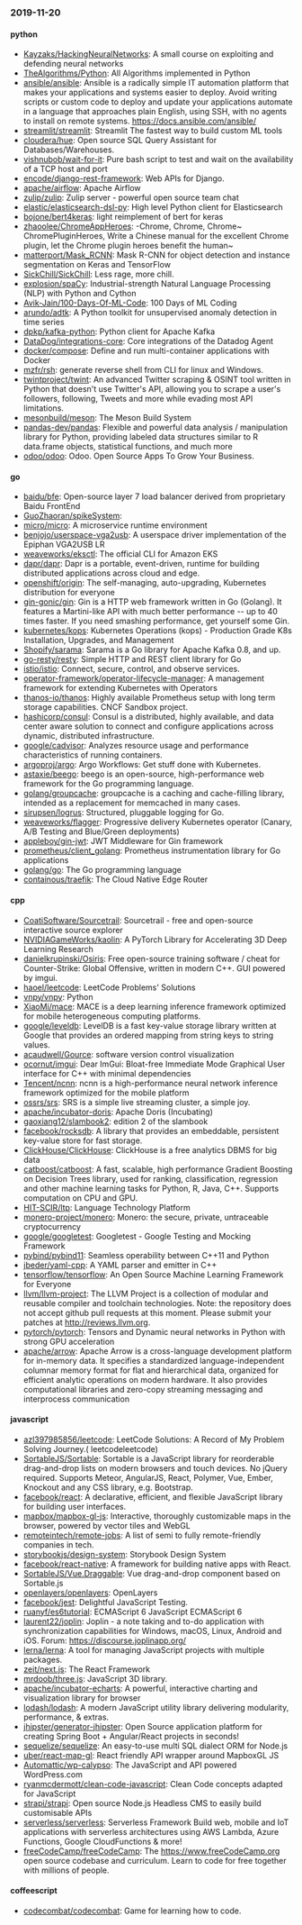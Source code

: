 ### 2019-11-20

#### python
* [Kayzaks/HackingNeuralNetworks](https://github.com/Kayzaks/HackingNeuralNetworks): A small course on exploiting and defending neural networks
* [TheAlgorithms/Python](https://github.com/TheAlgorithms/Python): All Algorithms implemented in Python
* [ansible/ansible](https://github.com/ansible/ansible): Ansible is a radically simple IT automation platform that makes your applications and systems easier to deploy. Avoid writing scripts or custom code to deploy and update your applications  automate in a language that approaches plain English, using SSH, with no agents to install on remote systems. https://docs.ansible.com/ansible/
* [streamlit/streamlit](https://github.com/streamlit/streamlit): Streamlit  The fastest way to build custom ML tools
* [cloudera/hue](https://github.com/cloudera/hue): Open source SQL Query Assistant for Databases/Warehouses.
* [vishnubob/wait-for-it](https://github.com/vishnubob/wait-for-it): Pure bash script to test and wait on the availability of a TCP host and port
* [encode/django-rest-framework](https://github.com/encode/django-rest-framework): Web APIs for Django. 
* [apache/airflow](https://github.com/apache/airflow): Apache Airflow
* [zulip/zulip](https://github.com/zulip/zulip): Zulip server - powerful open source team chat
* [elastic/elasticsearch-dsl-py](https://github.com/elastic/elasticsearch-dsl-py): High level Python client for Elasticsearch
* [bojone/bert4keras](https://github.com/bojone/bert4keras): light reimplement of bert for keras
* [zhaoolee/ChromeAppHeroes](https://github.com/zhaoolee/ChromeAppHeroes): -Chrome, Chrome, Chrome~ ChromePluginHeroes, Write a Chinese manual for the excellent Chrome plugin, let the Chrome plugin heroes benefit the human~
* [matterport/Mask_RCNN](https://github.com/matterport/Mask_RCNN): Mask R-CNN for object detection and instance segmentation on Keras and TensorFlow
* [SickChill/SickChill](https://github.com/SickChill/SickChill): Less rage, more chill.
* [explosion/spaCy](https://github.com/explosion/spaCy):  Industrial-strength Natural Language Processing (NLP) with Python and Cython
* [Avik-Jain/100-Days-Of-ML-Code](https://github.com/Avik-Jain/100-Days-Of-ML-Code): 100 Days of ML Coding
* [arundo/adtk](https://github.com/arundo/adtk): A Python toolkit for unsupervised anomaly detection in time series
* [dpkp/kafka-python](https://github.com/dpkp/kafka-python): Python client for Apache Kafka
* [DataDog/integrations-core](https://github.com/DataDog/integrations-core): Core integrations of the Datadog Agent
* [docker/compose](https://github.com/docker/compose): Define and run multi-container applications with Docker
* [mzfr/rsh](https://github.com/mzfr/rsh): generate reverse shell from CLI for linux and Windows.
* [twintproject/twint](https://github.com/twintproject/twint): An advanced Twitter scraping & OSINT tool written in Python that doesn't use Twitter's API, allowing you to scrape a user's followers, following, Tweets and more while evading most API limitations.
* [mesonbuild/meson](https://github.com/mesonbuild/meson): The Meson Build System
* [pandas-dev/pandas](https://github.com/pandas-dev/pandas): Flexible and powerful data analysis / manipulation library for Python, providing labeled data structures similar to R data.frame objects, statistical functions, and much more
* [odoo/odoo](https://github.com/odoo/odoo): Odoo. Open Source Apps To Grow Your Business.

#### go
* [baidu/bfe](https://github.com/baidu/bfe): Open-source layer 7 load balancer derived from proprietary Baidu FrontEnd
* [GuoZhaoran/spikeSystem](https://github.com/GuoZhaoran/spikeSystem): 
* [micro/micro](https://github.com/micro/micro): A microservice runtime environment
* [benjojo/userspace-vga2usb](https://github.com/benjojo/userspace-vga2usb): A userspace driver implementation of the Epiphan VGA2USB LR
* [weaveworks/eksctl](https://github.com/weaveworks/eksctl): The official CLI for Amazon EKS
* [dapr/dapr](https://github.com/dapr/dapr): Dapr is a portable, event-driven, runtime for building distributed applications across cloud and edge.
* [openshift/origin](https://github.com/openshift/origin): The self-managing, auto-upgrading, Kubernetes distribution for everyone
* [gin-gonic/gin](https://github.com/gin-gonic/gin): Gin is a HTTP web framework written in Go (Golang). It features a Martini-like API with much better performance -- up to 40 times faster. If you need smashing performance, get yourself some Gin.
* [kubernetes/kops](https://github.com/kubernetes/kops): Kubernetes Operations (kops) - Production Grade K8s Installation, Upgrades, and Management
* [Shopify/sarama](https://github.com/Shopify/sarama): Sarama is a Go library for Apache Kafka 0.8, and up.
* [go-resty/resty](https://github.com/go-resty/resty): Simple HTTP and REST client library for Go
* [istio/istio](https://github.com/istio/istio): Connect, secure, control, and observe services.
* [operator-framework/operator-lifecycle-manager](https://github.com/operator-framework/operator-lifecycle-manager): A management framework for extending Kubernetes with Operators
* [thanos-io/thanos](https://github.com/thanos-io/thanos): Highly available Prometheus setup with long term storage capabilities. CNCF Sandbox project.
* [hashicorp/consul](https://github.com/hashicorp/consul): Consul is a distributed, highly available, and data center aware solution to connect and configure applications across dynamic, distributed infrastructure.
* [google/cadvisor](https://github.com/google/cadvisor): Analyzes resource usage and performance characteristics of running containers.
* [argoproj/argo](https://github.com/argoproj/argo): Argo Workflows: Get stuff done with Kubernetes.
* [astaxie/beego](https://github.com/astaxie/beego): beego is an open-source, high-performance web framework for the Go programming language.
* [golang/groupcache](https://github.com/golang/groupcache): groupcache is a caching and cache-filling library, intended as a replacement for memcached in many cases.
* [sirupsen/logrus](https://github.com/sirupsen/logrus): Structured, pluggable logging for Go.
* [weaveworks/flagger](https://github.com/weaveworks/flagger): Progressive delivery Kubernetes operator (Canary, A/B Testing and Blue/Green deployments)
* [appleboy/gin-jwt](https://github.com/appleboy/gin-jwt): JWT Middleware for Gin framework
* [prometheus/client_golang](https://github.com/prometheus/client_golang): Prometheus instrumentation library for Go applications
* [golang/go](https://github.com/golang/go): The Go programming language
* [containous/traefik](https://github.com/containous/traefik): The Cloud Native Edge Router

#### cpp
* [CoatiSoftware/Sourcetrail](https://github.com/CoatiSoftware/Sourcetrail): Sourcetrail - free and open-source interactive source explorer
* [NVIDIAGameWorks/kaolin](https://github.com/NVIDIAGameWorks/kaolin): A PyTorch Library for Accelerating 3D Deep Learning Research
* [danielkrupinski/Osiris](https://github.com/danielkrupinski/Osiris): Free open-source training software / cheat for Counter-Strike: Global Offensive, written in modern C++. GUI powered by imgui.
* [haoel/leetcode](https://github.com/haoel/leetcode): LeetCode Problems' Solutions
* [vnpy/vnpy](https://github.com/vnpy/vnpy): Python
* [XiaoMi/mace](https://github.com/XiaoMi/mace): MACE is a deep learning inference framework optimized for mobile heterogeneous computing platforms.
* [google/leveldb](https://github.com/google/leveldb): LevelDB is a fast key-value storage library written at Google that provides an ordered mapping from string keys to string values.
* [acaudwell/Gource](https://github.com/acaudwell/Gource): software version control visualization
* [ocornut/imgui](https://github.com/ocornut/imgui): Dear ImGui: Bloat-free Immediate Mode Graphical User interface for C++ with minimal dependencies
* [Tencent/ncnn](https://github.com/Tencent/ncnn): ncnn is a high-performance neural network inference framework optimized for the mobile platform
* [ossrs/srs](https://github.com/ossrs/srs): SRS is a simple live streaming cluster, a simple joy.
* [apache/incubator-doris](https://github.com/apache/incubator-doris): Apache Doris (Incubating)
* [gaoxiang12/slambook2](https://github.com/gaoxiang12/slambook2): edition 2 of the slambook
* [facebook/rocksdb](https://github.com/facebook/rocksdb): A library that provides an embeddable, persistent key-value store for fast storage.
* [ClickHouse/ClickHouse](https://github.com/ClickHouse/ClickHouse): ClickHouse is a free analytics DBMS for big data
* [catboost/catboost](https://github.com/catboost/catboost): A fast, scalable, high performance Gradient Boosting on Decision Trees library, used for ranking, classification, regression and other machine learning tasks for Python, R, Java, C++. Supports computation on CPU and GPU.
* [HIT-SCIR/ltp](https://github.com/HIT-SCIR/ltp): Language Technology Platform
* [monero-project/monero](https://github.com/monero-project/monero): Monero: the secure, private, untraceable cryptocurrency
* [google/googletest](https://github.com/google/googletest): Googletest - Google Testing and Mocking Framework
* [pybind/pybind11](https://github.com/pybind/pybind11): Seamless operability between C++11 and Python
* [jbeder/yaml-cpp](https://github.com/jbeder/yaml-cpp): A YAML parser and emitter in C++
* [tensorflow/tensorflow](https://github.com/tensorflow/tensorflow): An Open Source Machine Learning Framework for Everyone
* [llvm/llvm-project](https://github.com/llvm/llvm-project): The LLVM Project is a collection of modular and reusable compiler and toolchain technologies. Note: the repository does not accept github pull requests at this moment. Please submit your patches at http://reviews.llvm.org.
* [pytorch/pytorch](https://github.com/pytorch/pytorch): Tensors and Dynamic neural networks in Python with strong GPU acceleration
* [apache/arrow](https://github.com/apache/arrow): Apache Arrow is a cross-language development platform for in-memory data. It specifies a standardized language-independent columnar memory format for flat and hierarchical data, organized for efficient analytic operations on modern hardware. It also provides computational libraries and zero-copy streaming messaging and interprocess communication

#### javascript
* [azl397985856/leetcode](https://github.com/azl397985856/leetcode): LeetCode Solutions: A Record of My Problem Solving Journey.( leetcodeleetcode)
* [SortableJS/Sortable](https://github.com/SortableJS/Sortable): Sortable  is a JavaScript library for reorderable drag-and-drop lists on modern browsers and touch devices. No jQuery required. Supports Meteor, AngularJS, React, Polymer, Vue, Ember, Knockout and any CSS library, e.g. Bootstrap.
* [facebook/react](https://github.com/facebook/react): A declarative, efficient, and flexible JavaScript library for building user interfaces.
* [mapbox/mapbox-gl-js](https://github.com/mapbox/mapbox-gl-js): Interactive, thoroughly customizable maps in the browser, powered by vector tiles and WebGL
* [remoteintech/remote-jobs](https://github.com/remoteintech/remote-jobs): A list of semi to fully remote-friendly companies in tech.
* [storybookjs/design-system](https://github.com/storybookjs/design-system):  Storybook Design System
* [facebook/react-native](https://github.com/facebook/react-native): A framework for building native apps with React.
* [SortableJS/Vue.Draggable](https://github.com/SortableJS/Vue.Draggable): Vue drag-and-drop component based on Sortable.js
* [openlayers/openlayers](https://github.com/openlayers/openlayers): OpenLayers
* [facebook/jest](https://github.com/facebook/jest): Delightful JavaScript Testing.
* [ruanyf/es6tutorial](https://github.com/ruanyf/es6tutorial): ECMAScript 6 JavaScript  ECMAScript 6 
* [laurent22/joplin](https://github.com/laurent22/joplin): Joplin - a note taking and to-do application with synchronization capabilities for Windows, macOS, Linux, Android and iOS. Forum: https://discourse.joplinapp.org/
* [lerna/lerna](https://github.com/lerna/lerna):  A tool for managing JavaScript projects with multiple packages.
* [zeit/next.js](https://github.com/zeit/next.js): The React Framework
* [mrdoob/three.js](https://github.com/mrdoob/three.js): JavaScript 3D library.
* [apache/incubator-echarts](https://github.com/apache/incubator-echarts): A powerful, interactive charting and visualization library for browser
* [lodash/lodash](https://github.com/lodash/lodash): A modern JavaScript utility library delivering modularity, performance, & extras.
* [jhipster/generator-jhipster](https://github.com/jhipster/generator-jhipster): Open Source application platform for creating Spring Boot + Angular/React projects in seconds!
* [sequelize/sequelize](https://github.com/sequelize/sequelize): An easy-to-use multi SQL dialect ORM for Node.js
* [uber/react-map-gl](https://github.com/uber/react-map-gl): React friendly API wrapper around MapboxGL JS
* [Automattic/wp-calypso](https://github.com/Automattic/wp-calypso): The JavaScript and API powered WordPress.com
* [ryanmcdermott/clean-code-javascript](https://github.com/ryanmcdermott/clean-code-javascript):  Clean Code concepts adapted for JavaScript
* [strapi/strapi](https://github.com/strapi/strapi):  Open source Node.js Headless CMS to easily build customisable APIs
* [serverless/serverless](https://github.com/serverless/serverless): Serverless Framework  Build web, mobile and IoT applications with serverless architectures using AWS Lambda, Azure Functions, Google CloudFunctions & more! 
* [freeCodeCamp/freeCodeCamp](https://github.com/freeCodeCamp/freeCodeCamp): The https://www.freeCodeCamp.org open source codebase and curriculum. Learn to code for free together with millions of people.

#### coffeescript
* [codecombat/codecombat](https://github.com/codecombat/codecombat): Game for learning how to code.
